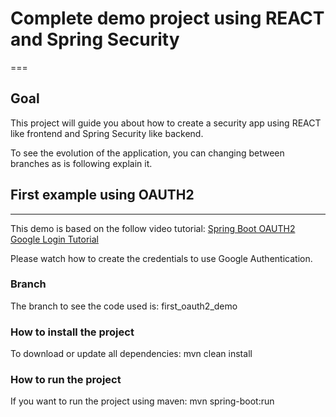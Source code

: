 # Complete demo project using REACT and Spring Security
===

## Goal
This project will guide you about how to create a security app using REACT like frontend and Spring Security like backend.

To see the evolution of the application, you can changing between branches as is following explain it.

## First example using OAUTH2
-----------------------------
This demo is based on the follow video tutorial:
[Spring Boot OAUTH2 Google Login Tutorial](https://www.youtube.com/watch?v=GNKxGHVD1Eg)

Please watch how to create the credentials to use Google Authentication.

### Branch
The branch to see the code used is: first_oauth2_demo

### How to install the project
To download or update all dependencies:
mvn clean install

### How to run the project
If you want to run the project using maven:
mvn spring-boot:run
